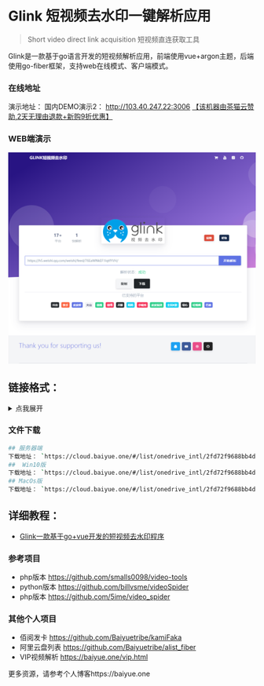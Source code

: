 # Glink 短视频去水印一键解析应用
 > Short video direct link acquisition 短视频直连获取工具

Glink是一款基于go语言开发的短视频解析应用，前端使用vue+argon主题，后端使用go-fiber框架，支持web在线模式、客户端模式。

### 在线地址
演示地址： 
国内DEMO演示2： http://103.40.247.22:3006    [【该机器由茶猫云赞助,2天无理由退款+新购9折优惠】](https://www.chamaoyun.com/?u=D50390)             

### WEB端演示
![](docs/glink.png)


## 链接格式：
<details>
<summary>点我展开</summary>
```text
皮皮虾：https://h5.pipix.com/s/JrQ5yNH/
抖音：http://v.douyin.com/5w5JwL/
火山：https://share.huoshan.com/hotsoon/s/CpNjM1bqNa8/
微视：https://h5.weishi.qq.com/weishi/feed/76EaWNkEF1IqtfYVH/
     https://isee.weishi.qq.com/ws/app-pages/share/index.html?wxplay=1&id=71sGFcjJ51LczPOQB&collectionid=ai-602fb09fbf6f04f1626a4abc&spid=1579870022402553&qua=v1_and_weishi_8.10.0_588_312027000_d&chid=100081003&pkg=&attach=cp_reserves3_1000370721
微博：https://weibo.com/tv/show/1034:4607135049515082?mid=46456489789
     https://video.weibo.com/show?fid=1034:4605703432896565
绿洲：https://m.oasis.weibo.cn/v1/h5/share?sid=4497689997350015&luicode=10001122&lfid=lz_qqfx&bid=4497689997350015
最右：https://share.izuiyou.com/hybrid/share/post?pid=196279131&zy_to=applink&share_count=1&m=0372f49e6e3c576a56498dc65e626d8f&d=eda64ae931b41c1
轻视频：https://bbq.bilibili.com/video/?id=1580113023042844866
快手：https://v.kuaishou.com/9e55Md
全民小视频：https://quanmin.hao222.com/sv2?source=share-h5&pd=qm_share_mvideo&vid=3092829461307269694&shareTime=1613994266&shareid=2666196829&shared_cuid=0a23aguSHtlqa2uPg8v_ig882i_VPHumgPSR8gOH-8K9LUKgB&shared_uid=AUKgB
巴塞：http://m.moviebase.cn/?actionkey=video_view&data=378de374fb57416b94345e01318872fe
避风：https://m.hanyuhl.com/detail/50947038?shareId=638033751
开眼：https://www.eyepetizer.net/detail.html?vid=209323&utm_campaign=routine&utm_medium=share&utm_source=qq&uid=0&resourceType=video&udid=9923d62e13154466831a2955bd897c9aecdcc083&vc=6030071&vn=6.3.7&size=1080X2034&deviceModel=vivo%20X20A&first_channel=vivo&last_channel=vivo&system_version_code=27
陌陌：https://m.immomo.com/s/moment/new-share-v2/at8975483503.html?time=1598040846&name=TPhAEIKjUKckxettBzhM0w==&avatar=842F9EFD-711F-6D93-3568-E221FEE485D220200822&isdaren=0&isuploader=0&from=qqfriend
Vuevlog：https://v.vuevideo.net/share/post/2586974035524877860
小咖秀：https://mobile.xiaokaxiu.com/video?id=84123438
皮皮搞笑：http://h5.ippzone.com/pp/post/78266943052
全民k歌：https://kg3.qq.com/node/user/bb132c338e/song/play-edLkcwAsRj?s=bCyoDlbCUhcjXbkQ&shareuid=&topsource=znxvljkwehoit_rqojkwehfguioqef_fnajkgfb&g_f=
```
</details>

### 文件下载
```bash
## 服务器端
下载地址： `https://cloud.baiyue.one/#/list/onedrive_intl/2fd72f9688bb4d80492c5b0749d9fbde`
##  Win10版
下载地址： `https://cloud.baiyue.one/#/list/onedrive_intl/2fd72f9688bb4d80492c5b0749d9fbde`
## MacOs版
下载地址： `https://cloud.baiyue.one/#/list/onedrive_intl/2fd72f9688bb4d80492c5b0749d9fbde`

```

## 详细教程：
- [Glink一款基于go+vue开发的短视频去水印程序](https://baiyue.one/archives/1736.html)


### 参考项目

- php版本 https://github.com/smalls0098/video-tools
- python版本 https://github.com/billvsme/videoSpider
- php版本 https://github.com/5ime/video_spider

### 其他个人项目
- 佰阅发卡 https://github.com/Baiyuetribe/kamiFaka
- 阿里云盘列表 https://github.com/Baiyuetribe/alist_fiber
- VIP视频解析 https://baiyue.one/vip.html

更多资源，请参考个人博客https://baiyue.one